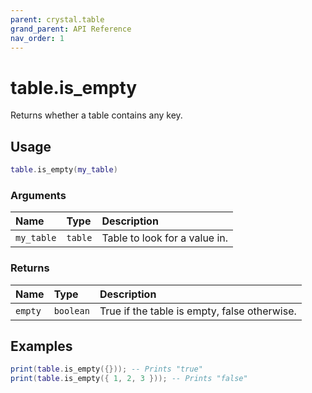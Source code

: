 ```yaml
---
parent: crystal.table
grand_parent: API Reference
nav_order: 1
---
```


# table.is_empty

Returns whether a table contains any key.

## Usage

```lua
table.is_empty(my_table)
```

### Arguments

| Name       | Type    | Description                   |
| :--------- | :------ | :---------------------------- |
| `my_table` | `table` | Table to look for a value in. |

### Returns

| Name    | Type      | Description                                  |
| :------ | :-------- | :------------------------------------------- |
| `empty` | `boolean` | True if the table is empty, false otherwise. |

## Examples

```lua
print(table.is_empty({})); -- Prints "true"
print(table.is_empty({ 1, 2, 3 })); -- Prints "false"
```
